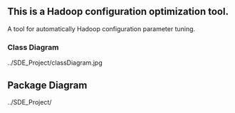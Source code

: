 ## This is a Hadoop configuration optimization tool.
A tool for automatically Hadoop configuration parameter tuning.


### Class Diagram 

../SDE_Project/classDiagram.jpg

## Package Diagram 

../SDE_Project/
